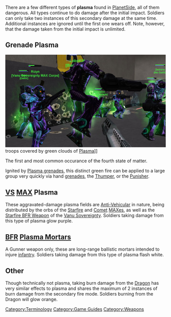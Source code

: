 There are a few different types of **plasma** found in
[PlanetSide](PlanetSide "wikilink"), all of them dangerous. All types
continue to do damage after the initial impact. Soldiers can only take
two instances of this secondary damage at the same time. Additional
instances are ignored until the first one wears off. Note, however, that
the damage taken from the initial impact is unlimited.

## Grenade Plasma

![](images/Grenade_Plasma.jpg "fig:Grenade_Plasma.jpg") troops covered by green
clouds of [Plasma](Plasma "wikilink")\]\]

The first and most common occurance of the fourth state of matter.

Ignited by [Plasma grenades](Plasma_grenade "wikilink"), this distinct
green fire can be applied to a large group very quickly via hand
[grenades](grenade "wikilink"), the [Thumper](Thumper "wikilink"), or
the [Punisher](Punisher "wikilink").

## [VS](VS "wikilink") [MAX](MAX "wikilink") Plasma

These aggravated-damage plasma fields are
[Anti-Vehicular](Anti-Vehicular "wikilink") in nature, being distributed
by the orbs of the [Starfire](Starfire "wikilink") and
[Comet](Comet "wikilink") [MAXes](MAX "wikilink"), as well as the
[Starfire BFR Weapon](<Starfire_(BFR)> "wikilink") of the [Vanu
Sovereignty](Vanu_Sovereignty "wikilink"). Soldiers taking damage from
this type of plasma glow purple.

## [BFR](BFR "wikilink") [Plasma Mortars](Plasma_Mortar "wikilink")

A Gunner weapon only, these are long-range ballistic mortars intended to
injure [infantry](infantry "wikilink"). Soldiers taking damage from this
type of plasma flash white.

## Other

Though technically not plasma, taking burn damage from the
[Dragon](Dragon "wikilink") has very similar effects to plasma and
shares the maximum of 2 instances of burn damage from the secondary fire
mode. Soldiers burning from the Dragon will glow orange.

[Category:Terminology](Category:Terminology "wikilink") [Category:Game
Guides](Category:Game_Guides "wikilink")
[Category:Weapons](Category:Weapons "wikilink")
